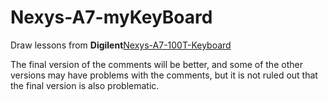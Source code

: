 # Nexys-A7-myKeyBoard

Draw lessons from **Digilent**[Nexys-A7-100T-Keyboard](https://github.com/Digilent/Nexys-A7-100T-Keyboard)

The final version of the comments will be better, and some of the other versions may have problems with the comments, but it is not ruled out that the final version is also problematic.
